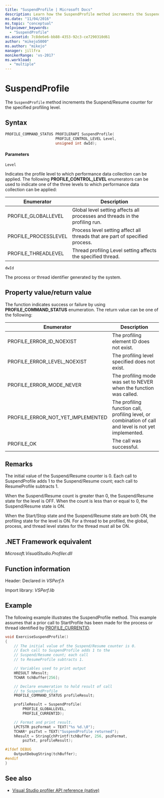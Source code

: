 ```yaml
---
title: "SuspendProfile | Microsoft Docs"
description: Learn how the SuspendProfile method increments the Suspend/Resume counter for the specified profiling level.
ms.date: "11/04/2016"
ms.topic: "conceptual"
helpviewer_keywords:
  - "SuspendProfile"
ms.assetid: 7c8de6e6-bb88-4353-92c3-ce7290310d61
author: "mikejo5000"
ms.author: "mikejo"
manager: jillfra
monikerRange: 'vs-2017'
ms.workload:
  - "multiple"
---
```

# SuspendProfile
The `SuspendProfile` method increments the Suspend/Resume counter for the specified profiling level.

## Syntax

```cpp
PROFILE_COMMAND_STATUS PROFILERAPI SuspendProfile(
                       PROFILE_CONTROL_LEVEL Level,
                       unsigned int dwId);
```

#### Parameters
 `Level`

 Indicates the profile level to which performance data collection can be applied. The following **PROFILE_CONTROL_LEVEL** enumerators can be used to indicate one of the three levels to which performance data collection can be applied:

|Enumerator|Description|
|----------------|-----------------|
|PROFILE_GLOBALLEVEL|Global level setting affects all processes and threads in the profiling run.|
|PROFILE_PROCESSLEVEL|Process level setting affect all threads that are part of specified process.|
|PROFILE_THREADLEVEL|Thread profiling Level setting affects the specified thread.|

 `dwId`

 The process or thread identifier generated by the system.

## Property value/return value
 The function indicates success or failure by using **PROFILE_COMMAND_STATUS** enumeration. The return value can be one of the following:

|Enumerator|Description|
|----------------|-----------------|
|PROFILE_ERROR_ID_NOEXIST|The profiling element ID does not exist.|
|PROFILE_ERROR_LEVEL_NOEXIST|The profiling level specified does not exist.|
|PROFILE_ERROR_MODE_NEVER|The profiling mode was set to NEVER when the function was called.|
|PROFILE_ERROR_NOT_YET_IMPLEMENTED|The profiling function call, profiling level, or combination of call and level is not yet implemented.|
|PROFILE_OK|The call was successful.|

## Remarks
 The initial value of the Suspend/Resume counter is 0. Each call to SuspendProfile adds 1 to the Suspend/Resume count; each call to ResumeProfile subtracts 1.

 When the Suspend/Resume count is greater than 0, the Suspend/Resume state for the level is OFF. When the count is less than or equal to 0, the Suspend/Resume state is ON.

 When the Start/Stop state and the Suspend/Resume state are both ON, the profiling state for the level is ON. For a thread to be profiled, the global, process, and thread level states for the thread must all be ON.

## .NET Framework equivalent
 *Microsoft.VisualStudio.Profiler.dll*

## Function information
 Header: Declared in *VSPerf.h*

 Import library: *VSPerf.lib*

## Example
 The following example illustrates the SuspendProfile method. This example assumes that a prior call to StartProfile has been made for the process or thread identified by [PROFILE_CURRENTID](../profiling/profile-currentid.md).

```cpp
void ExerciseSuspendProfile()
{
    // The initial value of the Suspend/Resume counter is 0.
    // Each call to SuspendProfile adds 1 to the
    // Suspend/Resume count; each call
    // to ResumeProfile subtracts 1.

    // Variables used to print output
    HRESULT hResult;
    TCHAR tchBuffer[256];

    // Declare enumeration to hold result of call
    // to SuspendProfile
    PROFILE_COMMAND_STATUS profileResult;

    profileResult = SuspendProfile(
        PROFILE_GLOBALLEVEL,
        PROFILE_CURRENTID);

    // Format and print result.
    LPCTSTR pszFormat = TEXT("%s %d.\0");
    TCHAR* pszTxt = TEXT("SuspendProfile returned");
    hResult = StringCchPrintf(tchBuffer, 256, pszFormat,
        pszTxt, profileResult);

#ifdef DEBUG
    OutputDebugString(tchBuffer);
#endif
}
```

## See also
- [Visual Studio profiler API reference (native)](../profiling/visual-studio-profiler-api-reference-native.md)
